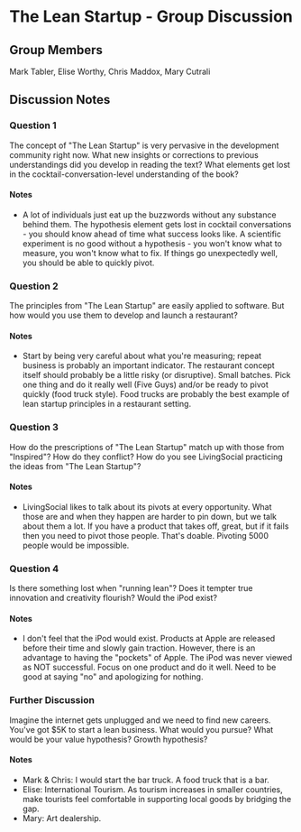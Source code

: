 # The Lean Startup - Group Discussion

## Group Members

Mark Tabler, Elise Worthy, Chris Maddox, Mary Cutrali

## Discussion Notes

### Question 1

The concept of "The Lean Startup" is very pervasive in the development community right now. 
What new insights or corrections to previous understandings did you develop in reading the text? 
What elements get lost in the cocktail-conversation-level understanding of the book?

#### Notes

* A lot of individuals just eat up the buzzwords without any substance behind them. The hypothesis element gets lost in cocktail conversations - you should know ahead of time what success looks like. A scientific experiment is no good without a hypothesis - you won't know what to measure, you won't know what to fix. If things go unexpectedly well, you should be able to quickly pivot. 

### Question 2

The principles from "The Lean Startup" are easily applied to software. 
But how would you use them to develop and launch a restaurant?

#### Notes

* Start by being very careful about what you're measuring; repeat business is probably an important indicator. The restaurant concept itself should probably be a little risky (or disruptive). Small batches. Pick one thing and do it really well (Five Guys) and/or be ready to pivot quickly (food truck style). Food trucks are probably the best example of lean startup principles in a restaurant setting.

### Question 3

How do the prescriptions of "The Lean Startup" match up with those from "Inspired"? 
How do they conflict? How do you see LivingSocial practicing the ideas from "The Lean Startup"?

#### Notes

* LivingSocial likes to talk about its pivots at every opportunity. What those are and when they happen are harder to pin down, but we talk about them a lot. If you have a product that takes off, great, but if it fails then you need to pivot those people. That's doable. Pivoting 5000 people would be impossible.

### Question 4

Is there something lost when "running lean"? Does it tempter true innovation and creativity flourish?
Would the iPod exist?

#### Notes

* I don't feel that the iPod would exist. Products at Apple are released before their time and slowly gain traction. However, there is an advantage to having the "pockets" of Apple. The iPod was never viewed as NOT successful. Focus on one product and do it well. Need to be good at saying "no" and apologizing for nothing. 

### Further Discussion

Imagine the internet gets unplugged and we need to find new careers. You've got $5K to start a lean business.
What would you pursue? What would be your value hypothesis? Growth hypothesis? 

#### Notes

* Mark & Chris: I would start the bar truck. A food truck that is a bar. 
* Elise: International Tourism. As tourism increases in smaller countries, make tourists feel comfortable in supporting local goods by bridging the gap.
* Mary: Art dealership. 
